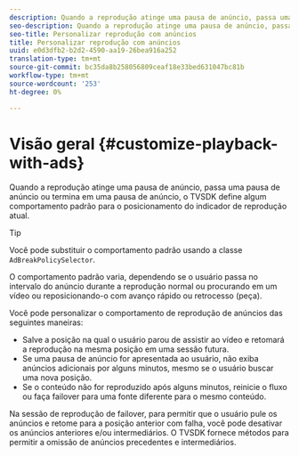 ```yaml
---
description: Quando a reprodução atinge uma pausa de anúncio, passa uma pausa de anúncio ou termina em uma pausa de anúncio, o TVSDK define algum comportamento padrão para o posicionamento do indicador de reprodução atual.
seo-description: Quando a reprodução atinge uma pausa de anúncio, passa uma pausa de anúncio ou termina em uma pausa de anúncio, o TVSDK define algum comportamento padrão para o posicionamento do indicador de reprodução atual.
seo-title: Personalizar reprodução com anúncios
title: Personalizar reprodução com anúncios
uuid: e0d3dfb2-b2d2-4590-aa19-26bea916a252
translation-type: tm+mt
source-git-commit: bc35da8b258056809ceaf18e33bed631047bc81b
workflow-type: tm+mt
source-wordcount: '253'
ht-degree: 0%

---
```



# Visão geral {#customize-playback-with-ads}

Quando a reprodução atinge uma pausa de anúncio, passa uma pausa de anúncio ou termina em uma pausa de anúncio, o TVSDK define algum comportamento padrão para o posicionamento do indicador de reprodução atual.

>[!TIP]
>
>Você pode substituir o comportamento padrão usando a classe `AdBreakPolicySelector`.

O comportamento padrão varia, dependendo se o usuário passa no intervalo do anúncio durante a reprodução normal ou procurando em um vídeo ou reposicionando-o com avanço rápido ou retrocesso (peça).

Você pode personalizar o comportamento de reprodução de anúncios das seguintes maneiras:

* Salve a posição na qual o usuário parou de assistir ao vídeo e retomará a reprodução na mesma posição em uma sessão futura.
* Se uma pausa de anúncio for apresentada ao usuário, não exiba anúncios adicionais por alguns minutos, mesmo se o usuário buscar uma nova posição.
* Se o conteúdo não for reproduzido após alguns minutos, reinicie o fluxo ou faça failover para uma fonte diferente para o mesmo conteúdo.

Na sessão de reprodução de failover, para permitir que o usuário pule os anúncios e retome para a posição anterior com falha, você pode desativar os anúncios anteriores e/ou intermediários. O TVSDK fornece métodos para permitir a omissão de anúncios precedentes e intermediários.